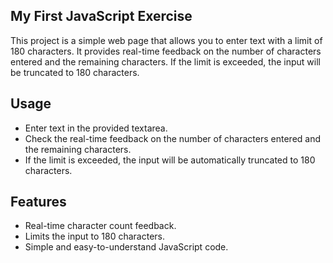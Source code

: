 ## My First JavaScript Exercise
This project is a simple web page that allows you to enter text with a limit of 180 characters. It provides real-time feedback on the number of characters entered and the remaining characters. If the limit is exceeded, the input will be truncated to 180 characters.

## Usage
- Enter text in the provided textarea.
- Check the real-time feedback on the number of characters entered and the remaining characters.
- If the limit is exceeded, the input will be automatically truncated to 180 characters.

## Features
- Real-time character count feedback.
- Limits the input to 180 characters.
- Simple and easy-to-understand JavaScript code.
